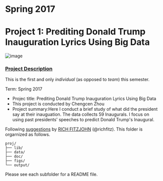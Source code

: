 # Spring 2017
# Project 1: Prediting Donald Trump Inauguration Lyrics Using Big Data

![image](figs/title.jpg)

### [Project Description](doc/)
This is the first and only *individual* (as opposed to *team*) this semester. 

Term: Spring 2017

+ Projec title: Prediting Donald Trump Inauguration Lyrics Using Big Data
+ This project is conducted by Chengcen Zhou
+ Project summary:Here I conduct a brief study of what did the president say at their inauguation. The data collects 59 Inaugurals. I focus on using past presidents' speeches to predict Donald Trump's Inaugural.


Following [suggestions](http://nicercode.github.io/blog/2013-04-05-projects/) by [RICH FITZJOHN](http://nicercode.github.io/about/#Team) (@richfitz). This folder is orgarnized as follows.

```
proj/
├── lib/
├── data/
├── doc/
├── figs/
└── output/
```

Please see each subfolder for a README file.
